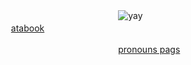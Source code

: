   ㅤㅤㅤㅤㅤㅤㅤ    ㅤㅤㅤㅤㅤㅤㅤ  ![yay](https://s4.ezgif.com/tmp/ezgif-46ff84057559f.gif)
    ㅤㅤㅤㅤㅤㅤㅤ    ㅤㅤㅤㅤㅤㅤㅤ    ㅤㅤㅤㅤㅤㅤㅤ  [atabook](https://aliceinborderlanddd.atabook.org/)
    
  ㅤㅤㅤㅤㅤㅤㅤ    ㅤㅤㅤㅤㅤㅤㅤ  [pronouns pags](https://pronouns.cc/@Snowcorpse)
